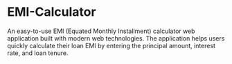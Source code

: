 # EMI-Calculator
 An easy-to-use EMI (Equated Monthly Installment) calculator web application built with modern web technologies. The application helps users quickly calculate their loan EMI by entering the principal amount, interest rate, and loan tenure.
